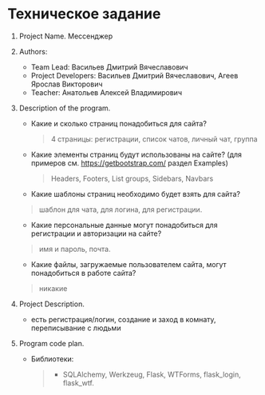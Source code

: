 # Техническое задание


1. Project Name. Мессенджер
2. Authors:
   - Team Lead: Васильев Дмитрий Вячеславович
   - Project Developers: Васильев Дмитрий Вячеславович, Агеев Ярослав Викторович
   - Teacher: Анатольев Алексей Владимирович
3. Description of the program.
   - Какие и сколько страниц понадобиться для сайта?
       > 4 страницы: регистрации, список чатов, личный чат, группа
   - Какие элементы страниц будут использованы на сайте? (для примеров см. https://getbootstrap.com/ раздел Examples)
       > Headers, Footers, List groups, Sidebars, Navbars
   - Какие шаблоны страниц необходимо будет взять для сайта?
    > шаблон для чата, для логина, для регистрации.
   - Какие персональные данные могут понадобиться для регистрации и авторизации на сайте?
   > имя и пароль, почта.
   - Какие файлы, загружаемые пользователем сайта, могут понадобиться в работе сайта?
   > никакие
4. Project Description.
   - есть регистрация/логин, создание и заход в комнату, переписывание с людьми

5. Program code plan.
   - Библиотеки:
       > - SQLAlchemy,
            Werkzeug,
            Flask,
            WTForms,
            flask_login,
            flask_wtf.
